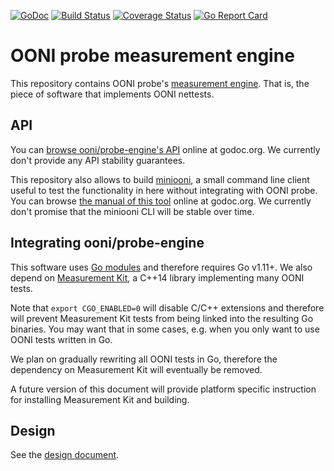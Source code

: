 [![GoDoc](https://godoc.org/github.com/ooni/probe-engine?status.svg)](https://godoc.org/github.com/ooni/probe-engine) [![Build Status](https://travis-ci.org/ooni/probe-engine.svg?branch=master)](https://travis-ci.org/ooni/probe-engine) [![Coverage Status](https://coveralls.io/repos/github/ooni/probe-engine/badge.svg?branch=master)](https://coveralls.io/github/ooni/probe-engine?branch=master) [![Go Report Card](https://goreportcard.com/badge/github.com/ooni/probe-engine)](https://goreportcard.com/report/github.com/ooni/probe-engine)

# OONI probe measurement engine

This repository contains OONI probe's [measurement engine](
https://github.com/ooni/spec/tree/master/probe#engine). That is, the
piece of software that implements OONI nettests.

## API

You can [browse ooni/probe-engine's API](
https://godoc.org/github.com/ooni/probe-engine)
online at godoc.org. We currently don't provide any API
stability guarantees.

This repository also allows to build [miniooni](cmd/miniooni), a
small command line client useful to test the functionality in here
without integrating with OONI probe. You can browse [the manual
of this tool](
https://godoc.org/github.com/ooni/probe-engine/cmd/miniooni)
online at godoc.org. We currently don't promise that the
miniooni CLI will be stable over time.

## Integrating ooni/probe-engine

This software uses [Go modules](https://github.com/golang/go/wiki/Modules)
and therefore requires Go v1.11+. We also depend on [Measurement Kit](
https://github.com/measurement-kit/measurement-kit), a C++14 library
implementing many OONI tests.

Note that `export CGO_ENABLED=0` will disable C/C++ extensions and
therefore will prevent Measurement Kit tests from being linked into
the resulting Go binaries. You may want that in some cases, e.g. when
you only want to use OONI tests written in Go.

We plan on gradually rewriting all OONI tests in Go, therefore the
dependency on Measurement Kit will eventually be removed.

A future version of this document will provide platform specific
instruction for installing Measurement Kit and building.

## Design

See the [design document](DESIGN.md).